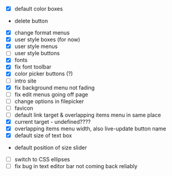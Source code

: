 - [x] default color boxes
-  delete button
- [x] change format menus
- [x] user style boxes (for now)
- [x] user style menus
- [ ] user style buttons
- [x] fonts
- [x] fix font toolbar
- [x] color picker buttons (?)
- [ ] intro site
- [x] fix background menu not fading
- [ ] fix edit menus going off page
- [ ] change options in filepicker
- [ ] favicon
- [ ] default link target & overlapping items menu in same place
- [x] current target - undefined????
- [x] overlapping items menu width, also live-update button name
- [x] default size of text box
- default position of size slider
- [ ] switch to CSS ellipses
- [ ] fix bug in text editor bar not coming back reliably
